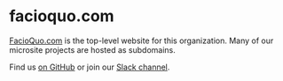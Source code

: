 # facioquo.com

[FacioQuo.com](https://facioquo.com) is the top-level website for this organization.  Many of our microsite projects are hosted as subdomains.

Find us [on GitHub](https://github.com/facioquo) or join our [Slack channel](https://facioquo.slack.com).
